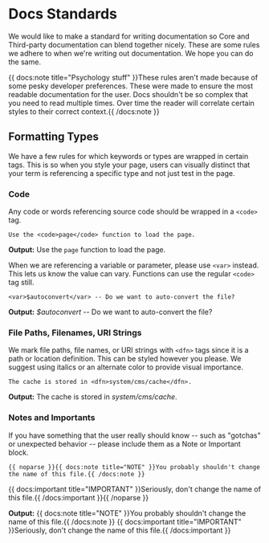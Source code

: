 # Docs Standards

We would like to make a standard for writing documentation so Core and Third-party documentation can blend together nicely. These are some rules we adhere to when we're writing out documentation. We hope you can do the same.

{{ docs:note title="Psychology stuff" }}These rules aren't made because of some pesky developer preferences. These were made to ensure the most readable documentation for the user. Docs shouldn't be so complex that you need to read multiple times. Over time the reader will correlate certain styles to their correct context.{{ /docs:note }}

## Formatting Types

We have a few rules for which keywords or types are wrapped in certain tags. This is so when you style your page, users can visually distinct that your term is referencing a specific type and not just test in the page.


### Code

Any code or words referencing source code should be wrapped in a `<code>` tag.

	Use the <code>page</code> function to load the page.

__Output:__ Use the <code>page</code> function to load the page.

When we are referencing a variable or parameter, please use `<var>` instead. This lets us know the value can vary. Functions can use the regular `<code>` tag still.

	<var>$autoconvert</var> -- Do we want to auto-convert the file?

__Output:__ <var>$autoconvert</var> -- Do we want to auto-convert the file?


### File Paths, Filenames, URI Strings

We mark file paths, file names, or URI strings with `<dfn>` tags since it is a path or location definition. This can be styled however you please. We suggest using italics or an alternate color to provide visual importance.

	The cache is stored in <dfn>system/cms/cache</dfn>.

__Output:__ The cache is stored in <dfn>system/cms/cache</dfn>.


### Notes and Importants

If you have something that the user really should know -- such as "gotchas" or unexpected behavior -- please include them as a Note or Important block.

	{{ noparse }}{{ docs:note title="NOTE" }}You probably shouldn't change the name of this file.{{ /docs:note }}
{{ docs:important title="IMPORTANT" }}Seriously, don't change the name of this file.{{ /docs:important }}{{ /noparse }}

__Output:__
{{ docs:note title="NOTE" }}You probably shouldn't change the name of this file.{{ /docs:note }}
{{ docs:important title="IMPORTANT" }}Seriously, don't change the name of this file.{{ /docs:important }}

